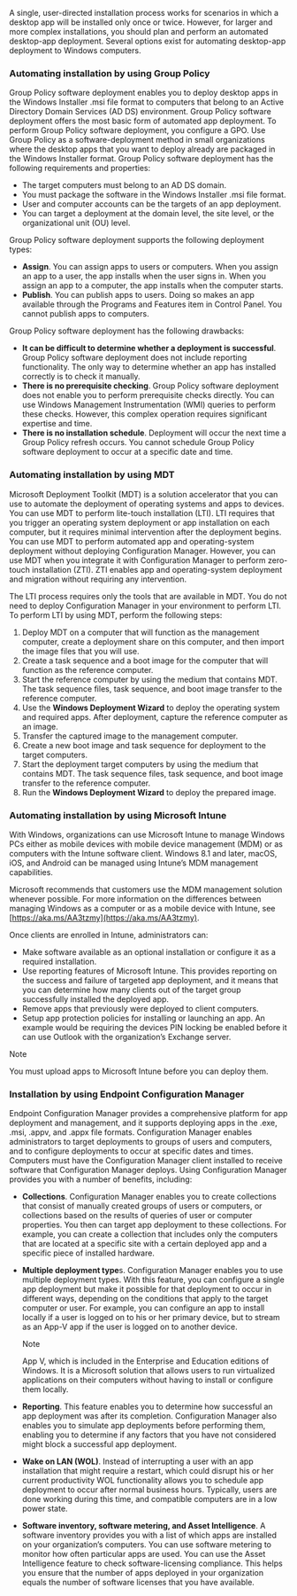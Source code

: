 A single, user-directed installation process works for scenarios in which a desktop app will be installed only once or twice. However, for larger and more complex installations, you should plan and perform an automated desktop-app deployment. Several options exist for automating desktop-app deployment to Windows computers.

### Automating installation by using Group Policy

Group Policy software deployment enables you to deploy desktop apps in the Windows Installer .msi file format to computers that belong to an Active Directory Domain Services (AD DS) environment. Group Policy software deployment offers the most basic form of automated app deployment. To perform Group Policy software deployment, you configure a GPO. Use Group Policy as a software-deployment method in small organizations where the desktop apps that you want to deploy already are packaged in the Windows Installer format. Group Policy software deployment has the following requirements and properties:

 -  The target computers must belong to an AD DS domain.
 -  You must package the software in the Windows Installer .msi file format.
 -  User and computer accounts can be the targets of an app deployment.
 -  You can target a deployment at the domain level, the site level, or the organizational unit (OU) level.

Group Policy software deployment supports the following deployment types:

 -  **Assign**. You can assign apps to users or computers. When you assign an app to a user, the app installs when the user signs in. When you assign an app to a computer, the app installs when the computer starts.
 -  **Publish**. You can publish apps to users. Doing so makes an app available through the Programs and Features item in Control Panel. You cannot publish apps to computers.

Group Policy software deployment has the following drawbacks:

 -  **It can be difficult to determine whether a deployment is successful**. Group Policy software deployment does not include reporting functionality. The only way to determine whether an app has installed correctly is to check it manually.
 -  **There is no prerequisite checking**. Group Policy software deployment does not enable you to perform prerequisite checks directly. You can use Windows Management Instrumentation (WMI) queries to perform these checks. However, this complex operation requires significant expertise and time.
 -  **There is no installation schedule**. Deployment will occur the next time a Group Policy refresh occurs. You cannot schedule Group Policy software deployment to occur at a specific date and time.

### Automating installation by using MDT

Microsoft Deployment Toolkit (MDT) is a solution accelerator that you can use to automate the deployment of operating systems and apps to devices. You can use MDT to perform lite-touch installation (LTI). LTI requires that you trigger an operating system deployment or app installation on each computer, but it requires minimal intervention after the deployment begins. You can use MDT to perform automated app and operating-system deployment without deploying Configuration Manager. However, you can use MDT when you integrate it with Configuration Manager to perform zero-touch installation (ZTI). ZTI enables app and operating-system deployment and migration without requiring any intervention.

The LTI process requires only the tools that are available in MDT. You do not need to deploy Configuration Manager in your environment to perform LTI. To perform LTI by using MDT, perform the following steps:

1.  Deploy MDT on a computer that will function as the management computer, create a deployment share on this computer, and then import the image files that you will use.
2.  Create a task sequence and a boot image for the computer that will function as the reference computer.
3.  Start the reference computer by using the medium that contains MDT. The task sequence files, task sequence, and boot image transfer to the reference computer.
4.  Use the **Windows Deployment Wizard** to deploy the operating system and required apps. After deployment, capture the reference computer as an image.
5.  Transfer the captured image to the management computer.
6.  Create a new boot image and task sequence for deployment to the target computers.
7.  Start the deployment target computers by using the medium that contains MDT. The task sequence files, task sequence, and boot image transfer to the reference computer.
8.  Run the **Windows Deployment Wizard** to deploy the prepared image.

### Automating installation by using Microsoft Intune

With Windows, organizations can use Microsoft Intune to manage Windows PCs either as mobile devices with mobile device management (MDM) or as computers with the Intune software client. Windows 8.1 and later, macOS, iOS, and Android can be managed using Intune’s MDM management capabilities.

Microsoft recommends that customers use the MDM management solution whenever possible. For more information on the differences between managing Windows as a computer or as a mobile device with Intune, see [https://aka.ms/AA3tzmy](https://aka.ms/AA3tzmy).

Once clients are enrolled in Intune, administrators can:

 -  Make software available as an optional installation or configure it as a required installation.
 -  Use reporting features of Microsoft Intune. This provides reporting on the success and failure of targeted app deployment, and it means that you can determine how many clients out of the target group successfully installed the deployed app.
 -  Remove apps that previously were deployed to client computers.
 -  Setup app protection policies for installing or launching an app. An example would be requiring the devices PIN locking be enabled before it can use Outlook with the organization’s Exchange server.

> [!NOTE]
> You must upload apps to Microsoft Intune before you can deploy them.

### Installation by using Endpoint Configuration Manager

Endpoint Configuration Manager provides a comprehensive platform for app deployment and management, and it supports deploying apps in the .exe, .msi, .appv, and .appx file formats. Configuration Manager enables administrators to target deployments to groups of users and computers, and to configure deployments to occur at specific dates and times. Computers must have the Configuration Manager client installed to receive software that Configuration Manager deploys. Using Configuration Manager provides you with a number of benefits, including:

 -  **Collections**. Configuration Manager enables you to create collections that consist of manually created groups of users or computers, or collections based on the results of queries of user or computer properties. You then can target app deployment to these collections. For example, you can create a collection that includes only the computers that are located at a specific site with a certain deployed app and a specific piece of installed hardware.
 -  **Multiple deployment type**s. Configuration Manager enables you to use multiple deployment types. With this feature, you can configure a single app deployment but make it possible for that deployment to occur in different ways, depending on the conditions that apply to the target computer or user. For example, you can configure an app to install locally if a user is logged on to his or her primary device, but to stream as an App-V app if the user is logged on to another device.
    
    > [!NOTE]
    > App V, which is included in the Enterprise and Education editions of Windows. It is a Microsoft solution that allows users to run virtualized applications on their computers without having to install or configure them locally.

 -  **Reporting**. This feature enables you to determine how successful an app deployment was after its completion. Configuration Manager also enables you to simulate app deployments before performing them, enabling you to determine if any factors that you have not considered might block a successful app deployment.
 -  **Wake on LAN (WOL)**. Instead of interrupting a user with an app installation that might require a restart, which could disrupt his or her current productivity WOL functionality allows you to schedule app deployment to occur after normal business hours. Typically, users are done working during this time, and compatible computers are in a low power state.
 -  **Software inventory, software metering, and Asset Intelligence**. A software inventory provides you with a list of which apps are installed on your organization’s computers. You can use software metering to monitor how often particular apps are used. You can use the Asset Intelligence feature to check software-licensing compliance. This helps you ensure that the number of apps deployed in your organization equals the number of software licenses that you have available.
